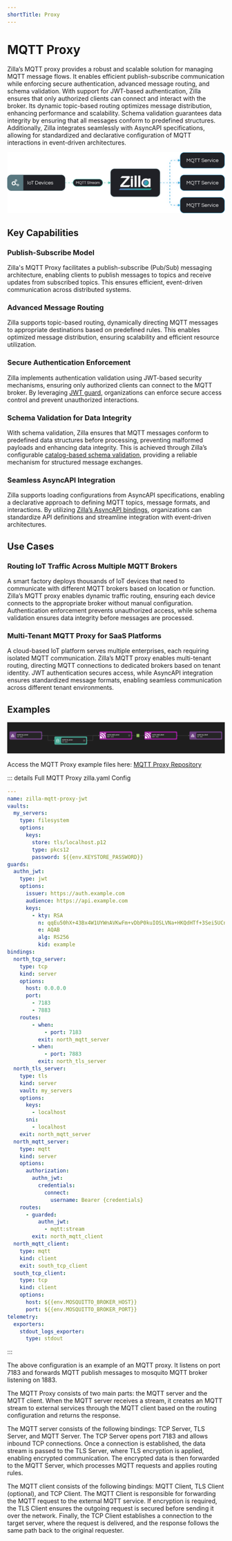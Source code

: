 ```yaml
---
shortTitle: Proxy
---
```


# MQTT Proxy

Zilla’s MQTT proxy provides a robust and scalable solution for managing MQTT message flows. It enables efficient publish-subscribe communication while enforcing secure authentication, advanced message routing, and schema validation. With support for JWT-based authentication, Zilla ensures that only authorized clients can connect and interact with the broker. Its dynamic topic-based routing optimizes message distribution, enhancing performance and scalability. Schema validation guarantees data integrity by ensuring that all messages conform to predefined structures. Additionally, Zilla integrates seamlessly with AsyncAPI specifications, allowing for standardized and declarative configuration of MQTT interactions in event-driven architectures.

![Architecture Example](../images/MQTT%20Proxy.png)

## Key Capabilities

### Publish-Subscribe Model

Zilla's MQTT Proxy facilitates a publish-subscribe (Pub/Sub) messaging architecture, enabling clients to publish messages to topics and receive updates from subscribed topics. This ensures efficient, event-driven communication across distributed systems.

### Advanced Message Routing

Zilla supports topic-based routing, dynamically directing MQTT messages to appropriate destinations based on predefined rules. This enables optimized message distribution, ensuring scalability and efficient resource utilization.

### Secure Authentication Enforcement

Zilla implements authentication validation using JWT-based security mechanisms, ensuring only authorized clients can connect to the MQTT broker. By leveraging [JWT guard](../../../reference/config/guards/jwt.md), organizations can enforce secure access control and prevent unauthorized interactions.

### Schema Validation for Data Integrity

With schema validation, Zilla ensures that MQTT messages conform to predefined data structures before processing, preventing malformed payloads and enhancing data integrity. This is achieved through Zilla’s configurable [catalog-based schema validation](../../../reference/config/catalogs/), providing a reliable mechanism for structured message exchanges.

### Seamless AsyncAPI Integration

Zilla supports loading configurations from AsyncAPI specifications, enabling a declarative approach to defining MQTT topics, message formats, and interactions. By utilizing [Zilla’s AsyncAPI bindings](../../../reference/config/bindings/asyncapi/README.md), organizations can standardize API definitions and streamline integration with event-driven architectures.

## Use Cases

### Routing IoT Traffic Across Multiple MQTT Brokers

A smart factory deploys thousands of IoT devices that need to communicate with different MQTT brokers based on location or function. Zilla’s MQTT proxy enables dynamic traffic routing, ensuring each device connects to the appropriate broker without manual configuration. Authentication enforcement prevents unauthorized access, while schema validation ensures data integrity before messages are processed.

### Multi-Tenant MQTT Proxy for SaaS Platforms

A cloud-based IoT platform serves multiple enterprises, each requiring isolated MQTT communication. Zilla’s MQTT proxy enables multi-tenant routing, directing MQTT connections to dedicated brokers based on tenant identity. JWT authentication secures access, while AsyncAPI integration ensures standardized message formats, enabling seamless communication across different tenant environments.

## Examples

![MQTT Proxy Pipeline Example](../images/mqtt-proxy.png)

Access the MQTT Proxy example files here: [MQTT Proxy Repository](https://github.com/aklivity/zilla/tree/develop/examples/mqtt.proxy.jwt)

::: details Full MQTT Proxy zilla.yaml Config

```yaml
---
name: zilla-mqtt-proxy-jwt
vaults:
  my_servers:
    type: filesystem
    options:
      keys:
        store: tls/localhost.p12
        type: pkcs12
        password: ${{env.KEYSTORE_PASSWORD}}
guards:
  authn_jwt:
    type: jwt
    options:
      issuer: https://auth.example.com
      audience: https://api.example.com
      keys:
        - kty: RSA
          n: qqEu50hX+43Bx4W1UYWnAVKwFm+vDbP0kuIOSLVNa+HKQdHTf+3Sei5UCnkskn796izA29D0DdCy3ET9oaKRHIJyKbqFl0rv6f516QzOoXKC6N01sXBHBE/ovs0wwDvlaW+gFGPgkzdcfUlyrWLDnLV7LcuQymhTND2uH0oR3wJnNENN/OFgM1KGPPDOe19YsIKdLqARgxrhZVsh06OurEviZTXOBFI5r+yac7haDwOQhLHXNv+Y9MNvxs5QLWPFIM3bNUWfYrJnLrs4hGJS+y/KDM9Si+HL30QAFXy4YNO33J8DHjZ7ddG5n8/FqplOKvRtUgjcKWlxoGY4VdVaDQ==
          e: AQAB
          alg: RS256
          kid: example
bindings:
  north_tcp_server:
    type: tcp
    kind: server
    options:
      host: 0.0.0.0
      port:
        - 7183
        - 7883
    routes:
        - when:
            - port: 7183
          exit: north_mqtt_server
        - when:
            - port: 7883
          exit: north_tls_server
  north_tls_server:
    type: tls
    kind: server
    vault: my_servers
    options:
      keys:
        - localhost
      sni:
        - localhost
    exit: north_mqtt_server
  north_mqtt_server:
    type: mqtt
    kind: server
    options:
      authorization:
        authn_jwt:
          credentials:
            connect:
              username: Bearer {credentials}
    routes:
      - guarded:
          authn_jwt:
            - mqtt:stream
        exit: north_mqtt_client
  north_mqtt_client:
    type: mqtt
    kind: client
    exit: south_tcp_client
  south_tcp_client:
    type: tcp
    kind: client
    options:
      host: ${{env.MOSQUITTO_BROKER_HOST}}
      port: ${{env.MOSQUITTO_BROKER_PORT}}
telemetry:
  exporters:
    stdout_logs_exporter:
      type: stdout
```

:::

The above configuration is an example of an MQTT proxy. It listens on port 7183 and forwards MQTT publish messages to mosquito MQTT broker listening on 1883.

The MQTT Proxy consists of two main parts: the MQTT server and the MQTT client. When the MQTT server receives a stream, it creates an MQTT stream to external services through the MQTT client based on the routing configuration and returns the response.

The MQTT server consists of the following bindings: TCP Server, TLS Server, and MQTT Server. The TCP Server opens port 7183 and allows inbound TCP connections. Once a connection is established, the data stream is passed to the TLS Server, where TLS encryption is applied, enabling encrypted communication. The encrypted data is then forwarded to the MQTT Server, which processes MQTT requests and applies routing rules.

The MQTT client consists of the following bindings: MQTT Client, TLS Client (optional), and TCP Client. The MQTT Client is responsible for forwarding the MQTT request to the external MQTT service. If encryption is required, the TLS Client ensures the outgoing request is secured before sending it over the network. Finally, the TCP Client establishes a connection to the target server, where the request is delivered, and the response follows the same path back to the original requester.
